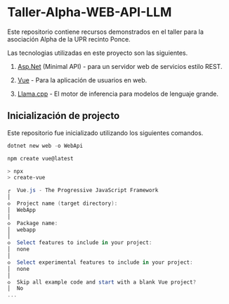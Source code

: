 # Taller-Alpha-WEB-API-LLM
Este repositorio contiene recursos demonstrados en el taller para la asociación Alpha de la UPR recinto Ponce.

Las tecnologias utilizadas en este proyecto son las siguientes.

1. [Asp.Net](https://dotnet.microsoft.com/en-us/download) (Minimal API) - para un servidor web de servicios estilo REST.

2. [Vue](https://vuejs.org/) - Para la aplicación de usuarios en web.

3. [Llama.cpp](https://github.com/ggml-org/llama.cpp) - El motor de inferencia para modelos de lenguaje grande.

## Inicialización de projecto
Este repositorio fue inicializado utilizando los siguientes comandos.


```powershell
dotnet new web -o WebApi
```

```powershell
npm create vue@latest

> npx
> create-vue

┌  Vue.js - The Progressive JavaScript Framework
│
◇  Project name (target directory):
│  WebApp
│
◇  Package name:
│  webapp
│
◇  Select features to include in your project:
│  none
│
◇  Select experimental features to include in your project:
│  none
│
◇  Skip all example code and start with a blank Vue project?
│  No
...
```